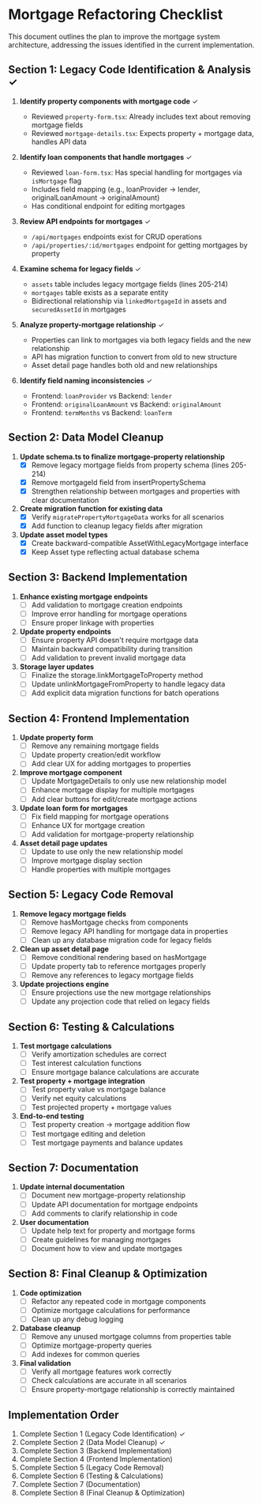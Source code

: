 # Mortgage Refactoring Checklist

This document outlines the plan to improve the mortgage system architecture, addressing the issues identified in the current implementation.

## Section 1: Legacy Code Identification & Analysis ✓

1. **Identify property components with mortgage code** ✓
   - Reviewed `property-form.tsx`: Already includes text about removing mortgage fields
   - Reviewed `mortgage-details.tsx`: Expects property + mortgage data, handles API data

2. **Identify loan components that handle mortgages** ✓
   - Reviewed `loan-form.tsx`: Has special handling for mortgages via `isMortgage` flag
   - Includes field mapping (e.g., loanProvider → lender, originalLoanAmount → originalAmount)
   - Has conditional endpoint for editing mortgages

3. **Review API endpoints for mortgages** ✓
   - `/api/mortgages` endpoints exist for CRUD operations
   - `/api/properties/:id/mortgages` endpoint for getting mortgages by property

4. **Examine schema for legacy fields** ✓
   - `assets` table includes legacy mortgage fields (lines 205-214)
   - `mortgages` table exists as a separate entity
   - Bidirectional relationship via `linkedMortgageId` in assets and `securedAssetId` in mortgages

5. **Analyze property-mortgage relationship** ✓
   - Properties can link to mortgages via both legacy fields and the new relationship
   - API has migration function to convert from old to new structure
   - Asset detail page handles both old and new relationships

6. **Identify field naming inconsistencies** ✓
   - Frontend: `loanProvider` vs Backend: `lender`
   - Frontend: `originalLoanAmount` vs Backend: `originalAmount`
   - Frontend: `termMonths` vs Backend: `loanTerm`

## Section 2: Data Model Cleanup

1. **Update schema.ts to finalize mortgage-property relationship**
   - [x] Remove legacy mortgage fields from property schema (lines 205-214) 
   - [x] Remove mortgageId field from insertPropertySchema
   - [x] Strengthen relationship between mortgages and properties with clear documentation

2. **Create migration function for existing data**
   - [x] Verify `migratePropertyMortgageData` works for all scenarios
   - [x] Add function to cleanup legacy fields after migration

3. **Update asset model types**
   - [x] Create backward-compatible AssetWithLegacyMortgage interface
   - [x] Keep Asset type reflecting actual database schema

## Section 3: Backend Implementation

1. **Enhance existing mortgage endpoints**
   - [ ] Add validation to mortgage creation endpoints
   - [ ] Improve error handling for mortgage operations
   - [ ] Ensure proper linkage with properties

2. **Update property endpoints**
   - [ ] Ensure property API doesn't require mortgage data
   - [ ] Maintain backward compatibility during transition
   - [ ] Add validation to prevent invalid mortgage data

3. **Storage layer updates**
   - [ ] Finalize the storage.linkMortgageToProperty method
   - [ ] Update unlinkMortgageFromProperty to handle legacy data
   - [ ] Add explicit data migration functions for batch operations

## Section 4: Frontend Implementation

1. **Update property form**
   - [ ] Remove any remaining mortgage fields
   - [ ] Update property creation/edit workflow
   - [ ] Add clear UX for adding mortgages to properties

2. **Improve mortgage component**
   - [ ] Update MortgageDetails to only use new relationship model
   - [ ] Enhance mortgage display for multiple mortgages
   - [ ] Add clear buttons for edit/create mortgage actions

3. **Update loan form for mortgages**
   - [ ] Fix field mapping for mortgage operations
   - [ ] Enhance UX for mortgage creation
   - [ ] Add validation for mortgage-property relationship

4. **Asset detail page updates**
   - [ ] Update to use only the new relationship model
   - [ ] Improve mortgage display section
   - [ ] Handle properties with multiple mortgages

## Section 5: Legacy Code Removal

1. **Remove legacy mortgage fields**
   - [ ] Remove hasMortgage checks from components
   - [ ] Remove legacy API handling for mortgage data in properties
   - [ ] Clean up any database migration code for legacy fields

2. **Clean up asset detail page**
   - [ ] Remove conditional rendering based on hasMortgage
   - [ ] Update property tab to reference mortgages properly
   - [ ] Remove any references to legacy mortgage fields

3. **Update projections engine**
   - [ ] Ensure projections use the new mortgage relationships
   - [ ] Update any projection code that relied on legacy fields

## Section 6: Testing & Calculations

1. **Test mortgage calculations**
   - [ ] Verify amortization schedules are correct
   - [ ] Test interest calculation functions
   - [ ] Ensure mortgage balance calculations are accurate

2. **Test property + mortgage integration**
   - [ ] Test property value vs mortgage balance
   - [ ] Verify net equity calculations
   - [ ] Test projected property + mortgage values

3. **End-to-end testing**
   - [ ] Test property creation -> mortgage addition flow
   - [ ] Test mortgage editing and deletion
   - [ ] Test mortgage payments and balance updates

## Section 7: Documentation

1. **Update internal documentation**
   - [ ] Document new mortgage-property relationship
   - [ ] Update API documentation for mortgage endpoints
   - [ ] Add comments to clarify relationship in code

2. **User documentation**
   - [ ] Update help text for property and mortgage forms
   - [ ] Create guidelines for managing mortgages
   - [ ] Document how to view and update mortgages

## Section 8: Final Cleanup & Optimization

1. **Code optimization**
   - [ ] Refactor any repeated code in mortgage components
   - [ ] Optimize mortgage calculations for performance
   - [ ] Clean up any debug logging

2. **Database cleanup**
   - [ ] Remove any unused mortgage columns from properties table
   - [ ] Optimize mortgage-property queries
   - [ ] Add indexes for common queries

3. **Final validation**
   - [ ] Verify all mortgage features work correctly
   - [ ] Check calculations are accurate in all scenarios
   - [ ] Ensure property-mortgage relationship is correctly maintained

## Implementation Order

1. Complete Section 1 (Legacy Code Identification) ✓
2. Complete Section 2 (Data Model Cleanup) ✓
3. Complete Section 3 (Backend Implementation)
4. Complete Section 4 (Frontend Implementation)
5. Complete Section 5 (Legacy Code Removal)
6. Complete Section 6 (Testing & Calculations)
7. Complete Section 7 (Documentation)
8. Complete Section 8 (Final Cleanup & Optimization)
